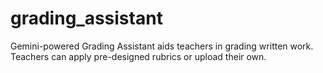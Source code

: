 # grading_assistant
Gemini-powered Grading Assistant aids teachers in grading written work. Teachers can apply pre-designed rubrics or upload their own.
